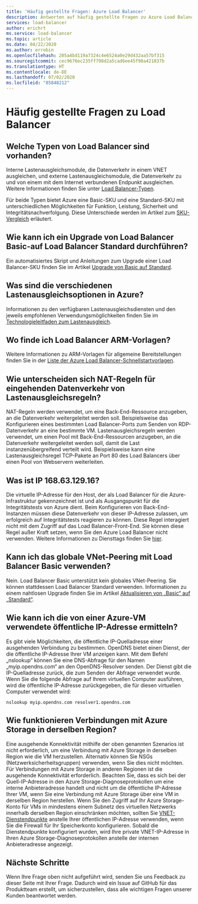 ```yaml
---
title: 'Häufig gestellte Fragen: Azure Load Balancer'
description: Antworten auf häufig gestellte Fragen zu Azure Load Balancer.
services: load-balancer
author: erichrt
ms.service: load-balancer
ms.topic: article
ms.date: 04/22/2020
ms.author: errobin
ms.openlocfilehash: 205a4bd119a7324c4e6524a0e29d432aa57bf315
ms.sourcegitcommit: cec9676ec235ff798d2a5cad6ee45f98a421837b
ms.translationtype: HT
ms.contentlocale: de-DE
ms.lasthandoff: 07/02/2020
ms.locfileid: "85848212"
---
```

# <a name="load-balancer-frequently-asked-questions"></a>Häufig gestellte Fragen zu Load Balancer

## <a name="what-types-of-load-balancer-exist"></a>Welche Typen von Load Balancer sind vorhanden?
Interne Lastenausgleichsmodule, die Datenverkehr in einem VNET ausgleichen, und externe Lastenausgleichsmodule, die Datenverkehr zu und von einem mit dem Internet verbundenen Endpunkt ausgleichen. Weitere Informationen finden Sie unter [Load Balancer-Typen](components.md#frontend-ip-configurations). 

Für beide Typen bietet Azure eine Basic-SKU und eine Standard-SKU mit unterschiedlichen Möglichkeiten für Funktion, Leistung, Sicherheit und Integritätsnachverfolgung. Diese Unterschiede werden im Artikel zum [SKU-Vergleich](skus.md) erläutert.

 ## <a name="how-can-i-upgrade-from-a-basic-to-a-standard-load-balancer"></a>Wie kann ich ein Upgrade von Load Balancer Basic-auf Load Balancer Standard durchführen?
Ein automatisiertes Skript und Anleitungen zum Upgrade einer Load Balancer-SKU finden Sie im Artikel [Upgrade von Basic auf Standard](upgrade-basic-standard.md).

 ## <a name="what-are-the-different-load-balancing-options-in-azure"></a>Was sind die verschiedenen Lastenausgleichsoptionen in Azure?
Informationen zu den verfügbaren Lastenausgleichsdiensten und den jeweils empfohlenen Verwendungsmöglichkeiten finden Sie im [Technologieleitfaden zum Lastenausgleich](https://docs.microsoft.com/azure/architecture/guide/technology-choices/load-balancing-overview).

## <a name="where-can-i-find-load-balancer-arm-templates"></a>Wo finde ich Load Balancer ARM-Vorlagen?
Weitere Informationen zu ARM-Vorlagen für allgemeine Bereitstellungen finden Sie in der [Liste der Azure Load Balancer-Schnellstartvorlagen](https://docs.microsoft.com/azure/templates/microsoft.network/loadbalancers#quickstart-templates).

## <a name="how-are-inbound-nat-rules-different-from-load-balancing-rules"></a>Wie unterscheiden sich NAT-Regeln für eingehenden Datenverkehr von Lastenausgleichsregeln?
NAT-Regeln werden verwendet, um eine Back-End-Ressource anzugeben, an die Datenverkehr weitergeleitet werden soll. Beispielsweise das Konfigurieren eines bestimmten Load Balancer-Ports zum Senden von RDP-Datenverkehr an eine bestimmte VM. Lastenausgleichsregeln werden verwendet, um einen Pool mit Back-End-Ressourcen anzugeben, an die Datenverkehr weitergeleitet werden soll, damit die Last instanzenübergreifend verteilt wird. Beispielsweise kann eine Lastenausgleichsregel TCP-Pakete an Port 80 des Load Balancers über einen Pool von Webservern weiterleiten.

## <a name="what-is-ip-1686312916"></a>Was ist IP 168.63.129.16?
Die virtuelle IP-Adresse für den Host, der als Load Balancer für die Azure-Infrastruktur gekennzeichnet ist und als Ausgangspunkt für die Integritätstests von Azure dient. Beim Konfigurieren von Back-End-Instanzen müssen diese Datenverkehr von dieser IP-Adresse zulassen, um erfolgreich auf Integritätstests reagieren zu können. Diese Regel interagiert nicht mit dem Zugriff auf das Load Balancer-Front-End. Sie können diese Regel außer Kraft setzen, wenn Sie den Azure Load Balancer nicht verwenden. Weitere Informationen zu Diensttags finden Sie [hier](https://docs.microsoft.com/azure/virtual-network/service-tags-overview#available-service-tags).

## <a name="can-i-use-global-vnet-peering-with-basic-load-balancer"></a>Kann ich das globale VNet-Peering mit Load Balancer Basic verwenden?
Nein. Load Balancer Basic unterstützt kein globales VNet-Peering. Sie können stattdessen Load Balancer Standard verwenden. Informationen zu einem nahtlosen Upgrade finden Sie im Artikel [Aktualisieren von „Basic“ auf „Standard“](upgrade-basic-standard.md).

## <a name="how-can-i-discover-the-public-ip-that-an-azure-vm-uses"></a>Wie kann ich die von einer Azure-VM verwendete öffentliche IP-Adresse ermitteln?

Es gibt viele Möglichkeiten, die öffentliche IP-Quelladresse einer ausgehenden Verbindung zu bestimmen. OpenDNS bietet einen Dienst, der die öffentliche IP-Adresse Ihrer VM anzeigen kann.
Mit dem Befehl „nslookup“ können Sie eine DNS-Abfrage für den Namen „myip.opendns.com“ an den OpenDNS-Resolver senden. Der Dienst gibt die IP-Quelladresse zurück, die zum Senden der Abfrage verwendet wurde. Wenn Sie die folgende Abfrage auf Ihrem virtuellen Computer ausführen, wird die öffentliche IP-Adresse zurückgegeben, die für diesen virtuellen Computer verwendet wird:

 ```nslookup myip.opendns.com resolver1.opendns.com```

## <a name="how-do-connections-to-azure-storage-in-the-same-region-work"></a>Wie funktionieren Verbindungen mit Azure Storage in derselben Region?
Eine ausgehende Konnektivität mithilfe der oben genannten Szenarios ist nicht erforderlich, um eine Verbindung mit Azure Storage in derselben Region wie die VM herzustellen. Alternativ können Sie NSGs (Netzwerksicherheitsgruppen) verwenden, wenn Sie dies nicht möchten. Für Verbindungen mit Azure Storage in anderen Regionen ist die ausgehende Konnektivität erforderlich. Beachten Sie, dass es sich bei der Quell-IP-Adresse in den Azure Storage-Diagnoseprotokollen um eine interne Anbieteradresse handelt und nicht um die öffentliche IP-Adresse Ihrer VM, wenn Sie eine Verbindung mit Azure Storage über eine VM in derselben Region herstellen. Wenn Sie den Zugriff auf Ihr Azure Storage-Konto für VMs in mindestens einem Subnetz des virtuellen Netzwerks innerhalb derselben Region einschränken möchten, sollten Sie [VNET-Dienstendpunkte](../virtual-network/virtual-network-service-endpoints-overview.md) anstelle Ihrer öffentlichen IP-Adresse verwenden, wenn Sie die Firewall für Ihr Speicherkonto konfigurieren. Sobald die Dienstendpunkte konfiguriert wurden, wird Ihre private VNET-IP-Adresse in Ihren Azure Storage-Diagnoseprotokollen anstelle der internen Anbieteradresse angezeigt.

## <a name="next-steps"></a>Nächste Schritte
Wenn Ihre Frage oben nicht aufgeführt wird, senden Sie uns Feedback zu dieser Seite mit Ihrer Frage. Dadurch wird ein Issue auf GitHub für das Produktteam erstellt, um sicherzustellen, dass alle wichtigen Fragen unserer Kunden beantwortet werden.
